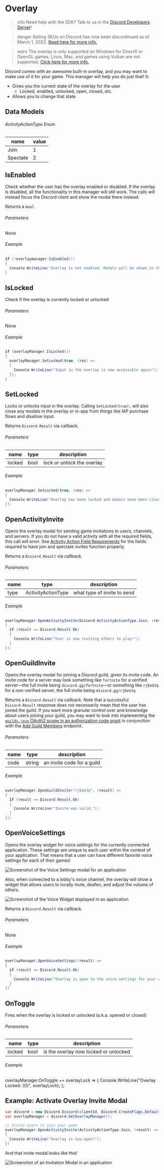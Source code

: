 # Overlay

> info
> Need help with the SDK? Talk to us in the [Discord Developers Server](https://discord.gg/discord-developers)!

> danger
> Selling SKUs on Discord has now been discontinued as of March 1, 2022. [Read here for more info.](https://support-dev.discord.com/hc/en-us/articles/4414590563479)

> warn
> The overlay is only supported on Windows for DirectX or OpenGL games. Linux, Mac, and games using Vulkan are not supported. [Click here for more info.](https://support.discord.com/hc/en-us/articles/217659737-Games-Overlay-101)

Discord comes with an awesome built-in overlay, and you may want to make use of it for your game. This manager will help you do just that! It:

- Gives you the current state of the overlay for the user
  - Locked, enabled, unlocked, open, closed, etc.
- Allows you to change that state

## Data Models

###### ActivityActionType Enum

| name     | value |
| -------- | ----- |
| Join     | 1     |
| Spectate | 2     |

## IsEnabled

Check whether the user has the overlay enabled or disabled. If the overlay is disabled, all the functionality in this manager will still work. The calls will instead focus the Discord client and show the modal there instead.

Returns a `bool`.

###### Parameters

None

###### Example

```cs
if (!overlaymanager.IsEnabled())
{
  Console.WriteLine("Overlay is not enabled. Modals will be shown in the Discord client instead");
}
```

## IsLocked

Check if the overlay is currently locked or unlocked

###### Parameters

None

###### Example

```cs
if (overlayManager.IsLocked())
{
  overlayManager.SetLocked(true, (res) =>
  {
    Console.WriteLine("Input in the overlay is now accessible again");
  });
}
```

## SetLocked

Locks or unlocks input in the overlay. Calling `SetLocked(true);` will also close any modals in the overlay or in-app from things like IAP purchase flows and disallow input.

Returns `Discord.Result` via callback.

###### Parameters

| name   | type | description                |
| ------ | ---- | -------------------------- |
| locked | bool | lock or unlock the overlay |

###### Example

```cs
overlayManager.SetLocked(true, (res) =>
{
  Console.WriteLine("Overlay has been locked and modals have been closed");
});
```

## OpenActivityInvite

Opens the overlay modal for sending game invitations to users, channels, and servers. If you do not have a valid activity with all the required fields, this call will error. See [Activity Action Field Requirements](#DOCS_GAME_SDK_ACTIVITIES/activity-action-field-requirements) for the fields required to have join and spectate invites function properly.

Returns a `Discord.Result` via callback.

###### Parameters

| name | type               | description                 |
| ---- | ------------------ | --------------------------- |
| type | ActivityActionType | what type of invite to send |

###### Example

```cs
overlayManager.OpenActivityInvite(Discord.ActivityActionType.Join, (result) =>
{
  if (result == Discord.Result.Ok)
  {
    Console.WriteLine("User is now inviting others to play!");
  }
});
```

## OpenGuildInvite

Opens the overlay modal for joining a Discord guild, given its invite code. An invite code for a server may look something like `fortnite` for a verified server—the full invite being `discord.gg/fortnite`—or something like `rjEeUJq` for a non-verified server, the full invite being `discord.gg/rjEeUJq`.

Returns a `Discord.Result` via callback. Note that a successful `Discord.Result` response does not necessarily mean that the user has joined the guild. If you want more granular control over and knowledge about users joining your guild, you may want to look into implementing the [`guilds.join` OAuth2 scope in an authorization code grant](#DOCS_TOPICS_OAUTH2/authorization-code-grant) in conjunction with the [Add Guild Members](#DOCS_RESOURCES_GUILD/add-guild-member) endpoint.

###### Parameters

| name | type   | description                |
| ---- | ------ | -------------------------- |
| code | string | an invite code for a guild |

###### Example

```cs
overlayManager.OpenGuildInvite("rjEeUJq", (result) =>
{
  if (result == Discord.Result.Ok)
  {
    Console.WriteLine("Invite was valid.");
  }
});
```

## OpenVoiceSettings

Opens the overlay widget for voice settings for the currently connected application. These settings are unique to each user within the context of your application. That means that a user can have different favorite voice settings for each of their games!

![Screenshot of the Voice Settings modal for an application](game-overlay-sdk-voice-settings.png)

Also, when connected to a lobby's voice channel, the overlay will show a widget that allows users to locally mute, deafen, and adjust the volume of others.

![Screenshot of the Voice Widget displayed in an application](game-overlay-sdk-voice-widget.png)

Returns a `Discord.Result` via callback.

###### Parameters

None

###### Example

```cs
overlayManager.OpenVoiceSettings((result) =>
{
  if (result == Discord.Result.Ok)
  {
    Console.WriteLine("Overlay is open to the voice settings for your application/")
  }
})
```

## OnToggle

Fires when the overlay is locked or unlocked (a.k.a. opened or closed)

###### Parameters

| name   | type | description                           |
| ------ | ---- | ------------------------------------- |
| locked | bool | is the overlay now locked or unlocked |

###### Example

overlayManager.OnToggle += overlayLock =>
{
    Console.WriteLine("Overlay Locked: {0}", overlayLock);
};

## Example: Activate Overlay Invite Modal

```cs
var discord = new Discord.Discord(clientId, Discord.CreateFlags.Default);
var overlayManager = discord.GetOverlayManager();

// Invite users to join your game
overlayManager.OpenActivityInvite(ActivityActionType.Join, (result) =>
{
  Console.WriteLine("Overlay is now open!");
})
```

And that invite modal looks like this!

![Screenshot of an Invitation Modal in an application](game-overlay-sdk-invite.gif)
